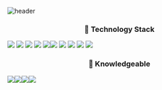 ![header](https://capsule-render.vercel.app/api?type=waving&color=gradient&customColorList=1,2,3,4,5,6,7,8,9,10,11,12,13&height=200&section=header&text=Jaeyeong&fontSize=70&fontAlign=80)

<div align="center">
  <h3>🎨 Technology Stack</h3>
  <div style="display:flex; width: auto;">
    <div>
      <img src="https://img.shields.io/badge/HTML5-E34F26?style=flat-square&logo=HTML5&logoColor=white"/>
      <img src="https://img.shields.io/badge/JavaScript-F7DF1E?style=flat-square&logo=JavaScript&logoColor=white"/>
      <img src="https://img.shields.io/badge/node-339933?style=flat-square&logo=Node.js&logoColor=white"/>
      <img src="https://img.shields.io/badge/React-61DAFB?style=flat-square&logo=React&logoColor=white"/>
      <img src="https://img.shields.io/badge/Sass-CC6699?style=flat-square&logo=Sass&logoColor=white"/>
    </div>
    <div>
      <img src="https://img.shields.io/badge/styled-components-DB7093?style=flat-square&logo=React&logoColor=white"/>
      <img src="https://img.shields.io/badge/Express-000000?style=flat-square&logo=Express&logoColor=white"/>
      <img src="https://img.shields.io/badge/C-A8B9CC?style=flat-square&logo=C&logoColor=white"/>
      <img src="https://img.shields.io/badge/C++-00599C?style=flat-square&logo=C++&logoColor=white"/>
      <img src="https://img.shields.io/badge/GitHub-181717?style=flat-square&logo=GitHub&logoColor=white"/>
    </div>
  </div>
  <h3>🎨 Knowledgeable</h3>
  <div style="display:flex; width: auto;">
    <img src="https://img.shields.io/badge/ts-3178C6?style=flat-square&logo=ts-node&logoColor=white"/>
    <img src="https://img.shields.io/badge/MySQL-4479A1?style=flat-square&logo=MySQL&logoColor=white"/>
    <img src="https://img.shields.io/badge/Java-007396?style=flat-square&logo=Java&logoColor=white"/>
    <img src="https://img.shields.io/badge/Webpack-8DD6F9?style=flat-square&logo=Webpack&logoColor=white"/>
  </div>
</div>
<br/><br/><br/>
<!--
**JaeYeong-Li/JaeYeong-Li** is a ✨ _special_ ✨ repository because its `README.md` (this file) appears on your GitHub profile.

Here are some ideas to get you started:

- 🔭 I’m currently working on ...
- 🌱 I’m currently learning ...
- 👯 I’m looking to collaborate on ...
- 🤔 I’m looking for help with ...
- 💬 Ask me about ...
- 📫 How to reach me: ...
- 😄 Pronouns: ...
- ⚡ Fun fact: ...
-->
